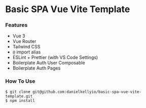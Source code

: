 # Basic SPA Vue Vite Template
### Features

* Vue 3
* Vue Router
* Tailwind CSS
* `@` import alias
* ESLint + Prettier (with VS Code Settings)
* Boilerplate Auth User Composable
* Boilerplate Auth Pages

### How To Use

```
$ git clone git@github.com:danielkellyio/basic-spa-vue-vite-template.git
$ npm install
```